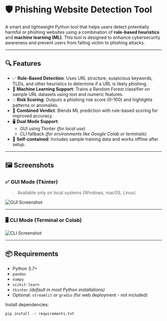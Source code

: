 # 🛡️ Phishing Website Detection Tool

A smart and lightweight Python tool that helps users detect potentially harmful or phishing websites using a combination of **rule-based heuristics** and **machine learning (ML)**. This tool is designed to enhance cybersecurity awareness and prevent users from falling victim to phishing attacks.

---

## 🔍 Features

- ✅ **Rule-Based Detection**: Uses URL structure, suspicious keywords, TLDs, and other heuristics to determine if a URL is likely phishing.
- 🤖 **Machine Learning Support**: Trains a Random Forest classifier on sample URL datasets using text and numeric features.
- 💡 **Risk Scoring**: Outputs a phishing risk score (0–100) and highlights patterns or anomalies.
- 🧠 **Combined Verdict**: Blends ML prediction with rule-based scoring for improved accuracy.
- 🖥️ **Dual Mode Support**: 
  - GUI using Tkinter *(for local use)*
  - CLI fallback *(for environments like Google Colab or terminals)*
- 📁 **Self-contained**: Includes sample training data and works offline after setup.

---

## 🖼️ Screenshots

### ✅ GUI Mode (Tkinter)
> Available only on local systems (Windows, macOS, Linux)

![GUI Screenshot](https://github.com/user-attachments/assets/5f18ff16-16cf-4c1e-8a1e-c4618a63cbba)


---

### 🖥️ CLI Mode (Terminal or Colab)

![CLI Screenshot](screenshots/cli_example.png)

---

## 📦 Requirements

- Python 3.7+
- `pandas`
- `numpy`
- `scikit-learn`
- `tkinter` *(default in most Python installations)*
- Optional: `streamlit` or `gradio` (for web deployment - not included)

Install dependencies:
```bash
pip install -r requirements.txt
